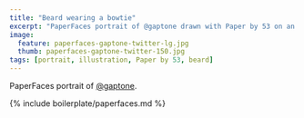 ```yaml
---
title: "Beard wearing a bowtie"
excerpt: "PaperFaces portrait of @gaptone drawn with Paper by 53 on an iPad."
image: 
  feature: paperfaces-gaptone-twitter-lg.jpg
  thumb: paperfaces-gaptone-twitter-150.jpg
tags: [portrait, illustration, Paper by 53, beard]
---
```


PaperFaces portrait of [@gaptone](http://twitter.com/gaptone).

{% include boilerplate/paperfaces.md %}